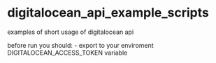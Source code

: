 # digitalocean_api_example_scripts
examples of short usage of digitalocean api

before run you should:
    - export to your enviroment DIGITALOCEAN_ACCESS_TOKEN variable

